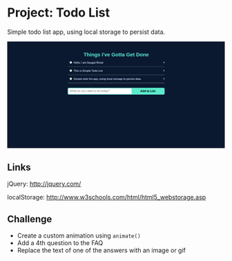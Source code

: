 # Project: Todo List

Simple todo list app, using local storage to persist data.

<img src="https://github.com/saugat-rimal/todo-list/blob/30b675ccf9b2aa18c6d3c9279f04414c8738301d/og-image.png">

## Links

jQuery: http://jquery.com/

localStorage: http://www.w3schools.com/html/html5_webstorage.asp

## Challenge
* Create a custom animation using `animate()`
* Add a 4th question to the FAQ
* Replace the text of one of the answers with an image or gif
